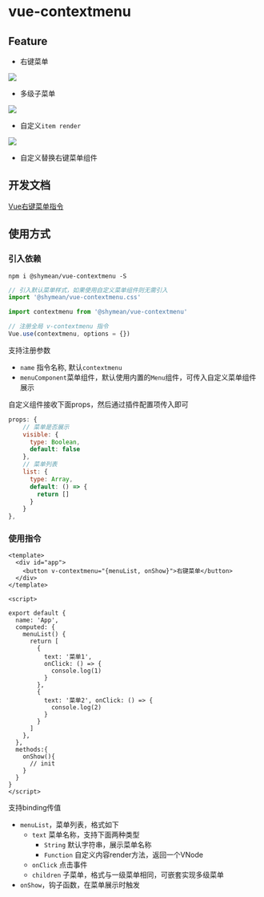# vue-contextmenu

## Feature

* 右键菜单

![](http://img.shymean.com/oPic/1610849333538_715.png)

* 多级子菜单

![](http://img.shymean.com/oPic/1610849154371_720.png)

* 自定义`item render`

![](http://img.shymean.com/oPic/1610849243240_542.png)

* 自定义替换右键菜单组件

## 开发文档

[Vue右键菜单指令](https://www.shymean.com/article/%E5%AE%9E%E7%8E%B0%E4%B8%80%E4%B8%AAVue%E5%8F%B3%E9%94%AE%E8%8F%9C%E5%8D%95%E6%8C%87%E4%BB%A4)

## 使用方式

### 引入依赖

```
npm i @shymean/vue-contextmenu -S
```

```js
// 引入默认菜单样式，如果使用自定义菜单组件则无需引入
import '@shymean/vue-contextmenu.css'

import contextmenu from '@shymean/vue-contextmenu'

// 注册全局 v-contextmenu 指令
Vue.use(contextmenu, options = {})
```
支持注册参数
* `name` 指令名称, 默认`contextmenu`
* `menuComponent`菜单组件，默认使用内置的`Menu`组件，可传入自定义菜单组件展示

自定义组件接收下面props，然后通过插件配置项传入即可
```js
props: {
    // 菜单是否展示
    visible: {
      type: Boolean,
      default: false
    },
    // 菜单列表
    list: {
      type: Array,
      default: () => {
        return []
      }
    }
},
```

### 使用指令
```vue
<template>
  <div id="app">
    <button v-contextmenu="{menuList, onShow}">右键菜单</button>
  </div>
</template>

<script>

export default {
  name: 'App',
  computed: {
    menuList() {
      return [
        {
          text: '菜单1',
          onClick: () => {
            console.log(1)
          }
        },
        {
          text: '菜单2', onClick: () => {
            console.log(2)
          }
        }
      ]
    },
  },
  methods:{
    onShow(){
      // init
    }
  }
}
</script>
```
支持binding传值
* `menuList`，菜单列表，格式如下
    * `text` 菜单名称，支持下面两种类型
        * `String` 默认字符串，展示菜单名称
        * `Function` 自定义内容render方法，返回一个VNode
    * `onClick` 点击事件
    * `children` 子菜单，格式与一级菜单相同，可嵌套实现多级菜单
* `onShow`，钩子函数，在菜单展示时触发
